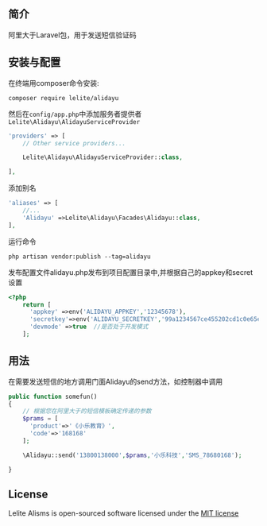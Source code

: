 
## 简介

阿里大于Laravel包，用于发送短信验证码

## 安装与配置

在终端用composer命令安装:

    composer require lelite/alidayu


然后在`config/app.php`中添加服务者提供者`Lelite\Alidayu\AlidayuServiceProvider`

```php
'providers' => [
    // Other service providers...

    Lelite\Alidayu\AlidayuServiceProvider::class,

],
```
添加别名
```php
'aliases' => [
    //...
    'Alidayu' =>Lelite\Alidayu\Facades\Alidayu::class,
],
```
运行命令
```
php artisan vendor:publish --tag=alidayu
```
发布配置文件alidayu.php发布到项目配置目录中,并根据自己的appkey和secret设置
```php
<?php
    return [
      'appkey' =>env('ALIDAYU_APPKEY','12345678'),
      'secretkey'=>env('ALIDAYU_SECRETKEY','99a1234567ce455202cd1c0e65ea867k'),
      'devmode' =>true  //是否处于开发模式
    ];
```

## 用法
在需要发送短信的地方调用门面Alidayu的send方法，如控制器中调用
```php
public function somefun()
{
    // 根据您在阿里大于的短信模板确定传递的参数
    $prams = [
      'product'=>'《小乐教育》',
      'code'=>'168168'
    ];

    \Alidayu::send('13800138000',$prams,'小乐科技','SMS_78680168');

}
```


## License

Lelite Alisms is open-sourced software licensed under the [MIT license](http://opensource.org/licenses/MIT)
